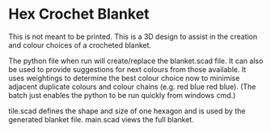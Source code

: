 # Hex Crochet Blanket
This is not meant to be printed. This is a 3D design to assist in the creation and colour choices of a crocheted blanket.

The python file when run will create/replace the blanket.scad file.
It can also be used to provide suggestions for next colours from those available.
It uses weightings to determine the best colour choice now to minimise adjacent duplicate colours and colour chains (e.g. red blue red blue).
(The batch just enables the python to be run quickly from windows cmd.)

tile.scad defines the shape and size of one hexagon and is used by the generated blanket file.
main.scad views the full blanket.
